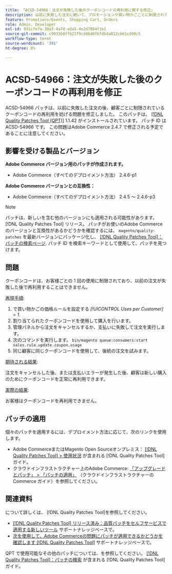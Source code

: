```yaml
---
title: 「ACSD-54966：注文が失敗した後のクーポンコードの再利用に関する修正」
description: 以前に失敗した注文に続いて、プロモーションや買い物かごごとに制限されているクーポンコードの再利用を防ぐAdobe Commerceの問題を修正するために ACSD-54966 パッチを適用してください。
feature: Promotions/Events, Shopping Cart, Orders
role: Admin, Developer
exl-id: 931cfe7a-30a3-4a7d-ada5-4e2d7084f3e1
source-git-commit: c903360ffb22f9cd4648f6fdb4a812cb61cd90c5
workflow-type: tm+mt
source-wordcount: '391'
ht-degree: 0%

---
```


# ACSD-54966：注文が失敗した後のクーポンコードの再利用を修正

ACSD-54966 パッチは、以前に失敗した注文の後、顧客ごとに制限されているクーポンコードの再利用を妨げる問題を修正しました。 このパッチは、 [[!DNL Quality Patches Tool (QPT)]](/help/announcements/adobe-commerce-announcements/magento-quality-patches-released-new-tool-to-self-serve-quality-patches.md) 1.1.42 がインストールされています。 パッチ ID は ACSD-54966 です。 この問題はAdobe Commerce 2.4.7 で修正される予定であることに注意してください。

## 影響を受ける製品とバージョン

**Adobe Commerce バージョン用のパッチが作成されます。**

* Adobe Commerce（すべてのデプロイメント方法） 2.4.6-p1

**Adobe Commerce バージョンとの互換性：**

* Adobe Commerce（すべてのデプロイメント方法） 2.4.5 ～ 2.4.6-p3

>[!NOTE]
>
>パッチは、新しいを含む他のバージョンにも適用される可能性があります。 [!DNL Quality Patches Tool] リリース。 パッチがお使いのAdobe Commerceのバージョンと互換性があるかどうかを確認するには、 `magento/quality-patches` を最新バージョンにパッケージ化し、 [[!DNL Quality Patches Tool]：パッチの検索ページ](https://experienceleague.adobe.com/tools/commerce-quality-patches/index.html). パッチ ID を検索キーワードとして使用して、パッチを見つけます。

## 問題

クーポンコードは、お客様ごとの 1 回の使用に制限されており、以前の注文が失敗した後で再利用することはできません。

<u>再現手順</u>:

1. で買い物かごの価格ルールを設定する *[!UICONTROL Uses per Customer]* = *1*.
1. 割り当てられたクーポンコードを使用して購入を行います。
1. 管理パネルから注文をキャンセルするか、支払いに失敗して注文を実行します。
1. 次のコマンドを実行します。 `bin/magento queue:consumers:start sales.rule.update.coupon.usage`
1. 同じ顧客に同じクーポンコードを使用して、後続の注文を試みます。

<u>期待される結果</u>:

注文をキャンセルした後、または支払いエラーが発生した後、顧客は新しい購入のためにクーポンコードを正常に再利用できます。

<u>実際の結果</u>:

お客様はクーポンコードを再利用できません。

## パッチの適用

個々のパッチを適用するには、デプロイメント方法に応じて、次のリンクを使用します。

* Adobe CommerceまたはMagento Open Sourceオンプレミス： [[!DNL Quality Patches Tool] > 使用状況](https://experienceleague.adobe.com/docs/commerce-operations/tools/quality-patches-tool/usage.html) が含まれる [!DNL Quality Patches Tool] ガイド。
* クラウドインフラストラクチャー上のAdobe Commerce: [「アップグレードとパッチ」 > 「パッチの適用」](https://experienceleague.adobe.com/docs/commerce-cloud-service/user-guide/develop/upgrade/apply-patches.html) （クラウドインフラストラクチャーのCommerce ガイド）を参照してください。

## 関連資料

について詳しくは、 [!DNL Quality Patches Tool]を参照してください。

* [[!DNL Quality Patches Tool] リリース済み：品質パッチをセルフサービスで適用する新しいツール](/help/announcements/adobe-commerce-announcements/magento-quality-patches-released-new-tool-to-self-serve-quality-patches.md) サポートナレッジベースで。
* [次を使用して、Adobe Commerceの問題にパッチが適用できるかどうかを確認します [!DNL Quality Patches Tool]](/help/support-tools/patches-available-in-qpt-tool/check-patch-for-magento-issue-with-magento-quality-patches.md) サポートナレッジベースで。

QPT で使用可能なその他のパッチについては、を参照してください。 [[!DNL Quality Patches Tool]：パッチの検索](https://experienceleague.adobe.com/tools/commerce-quality-patches/index.html) が含まれる [!DNL Quality Patches Tool] ガイド。
